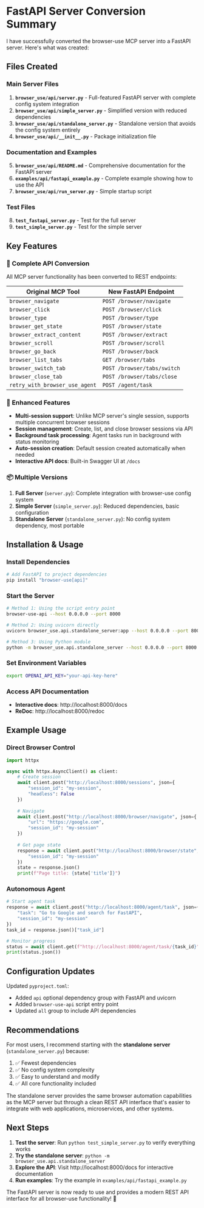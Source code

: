 # FastAPI Server Conversion Summary

I have successfully converted the browser-use MCP server into a FastAPI server. Here's what was created:

## Files Created

### Main Server Files
1. **`browser_use/api/server.py`** - Full-featured FastAPI server with complete config system integration
2. **`browser_use/api/simple_server.py`** - Simplified version with reduced dependencies
3. **`browser_use/api/standalone_server.py`** - Standalone version that avoids the config system entirely
4. **`browser_use/api/__init__.py`** - Package initialization file

### Documentation and Examples
5. **`browser_use/api/README.md`** - Comprehensive documentation for the FastAPI server
6. **`examples/api/fastapi_example.py`** - Complete example showing how to use the API
7. **`browser_use/api/run_server.py`** - Simple startup script

### Test Files
8. **`test_fastapi_server.py`** - Test for the full server
9. **`test_simple_server.py`** - Test for the simple server

## Key Features

### 🔄 Complete API Conversion
All MCP server functionality has been converted to REST endpoints:

| Original MCP Tool | New FastAPI Endpoint |
|-------------------|---------------------|
| `browser_navigate` | `POST /browser/navigate` |
| `browser_click` | `POST /browser/click` |
| `browser_type` | `POST /browser/type` |
| `browser_get_state` | `POST /browser/state` |
| `browser_extract_content` | `POST /browser/extract` |
| `browser_scroll` | `POST /browser/scroll` |
| `browser_go_back` | `POST /browser/back` |
| `browser_list_tabs` | `GET /browser/tabs` |
| `browser_switch_tab` | `POST /browser/tabs/switch` |
| `browser_close_tab` | `POST /browser/tabs/close` |
| `retry_with_browser_use_agent` | `POST /agent/task` |

### 🚀 Enhanced Features
- **Multi-session support**: Unlike MCP server's single session, supports multiple concurrent browser sessions
- **Session management**: Create, list, and close browser sessions via API
- **Background task processing**: Agent tasks run in background with status monitoring
- **Auto-session creation**: Default session created automatically when needed
- **Interactive API docs**: Built-in Swagger UI at `/docs`

### 📦 Multiple Versions
1. **Full Server** (`server.py`): Complete integration with browser-use config system
2. **Simple Server** (`simple_server.py`): Reduced dependencies, basic configuration
3. **Standalone Server** (`standalone_server.py`): No config system dependency, most portable

## Installation & Usage

### Install Dependencies
```bash
# Add FastAPI to project dependencies
pip install "browser-use[api]"
```

### Start the Server
```bash
# Method 1: Using the script entry point
browser-use-api --host 0.0.0.0 --port 8000

# Method 2: Using uvicorn directly  
uvicorn browser_use.api.standalone_server:app --host 0.0.0.0 --port 8000

# Method 3: Using Python module
python -m browser_use.api.standalone_server --host 0.0.0.0 --port 8000
```

### Set Environment Variables
```bash
export OPENAI_API_KEY="your-api-key-here"
```

### Access API Documentation
- **Interactive docs**: http://localhost:8000/docs
- **ReDoc**: http://localhost:8000/redoc

## Example Usage

### Direct Browser Control
```python
import httpx

async with httpx.AsyncClient() as client:
    # Create session
    await client.post("http://localhost:8000/sessions", json={
        "session_id": "my-session",
        "headless": False
    })
    
    # Navigate
    await client.post("http://localhost:8000/browser/navigate", json={
        "url": "https://google.com",
        "session_id": "my-session"
    })
    
    # Get page state  
    response = await client.post("http://localhost:8000/browser/state", json={
        "session_id": "my-session"
    })
    state = response.json()
    print(f"Page title: {state['title']}")
```

### Autonomous Agent
```python
# Start agent task
response = await client.post("http://localhost:8000/agent/task", json={
    "task": "Go to Google and search for FastAPI",
    "session_id": "my-session"
})
task_id = response.json()["task_id"]

# Monitor progress
status = await client.get(f"http://localhost:8000/agent/task/{task_id}")
print(status.json())
```

## Configuration Updates

Updated `pyproject.toml`:
- Added `api` optional dependency group with FastAPI and uvicorn
- Added `browser-use-api` script entry point
- Updated `all` group to include API dependencies

## Recommendations

For most users, I recommend starting with the **standalone server** (`standalone_server.py`) because:
1. ✅ Fewest dependencies
2. ✅ No config system complexity  
3. ✅ Easy to understand and modify
4. ✅ All core functionality included

The standalone server provides the same browser automation capabilities as the MCP server but through a clean REST API interface that's easier to integrate with web applications, microservices, and other systems.

## Next Steps

1. **Test the server**: Run `python test_simple_server.py` to verify everything works
2. **Try the standalone server**: `python -m browser_use.api.standalone_server`
3. **Explore the API**: Visit http://localhost:8000/docs for interactive documentation
4. **Run examples**: Try the example in `examples/api/fastapi_example.py`

The FastAPI server is now ready to use and provides a modern REST API interface for all browser-use functionality! 🎉
